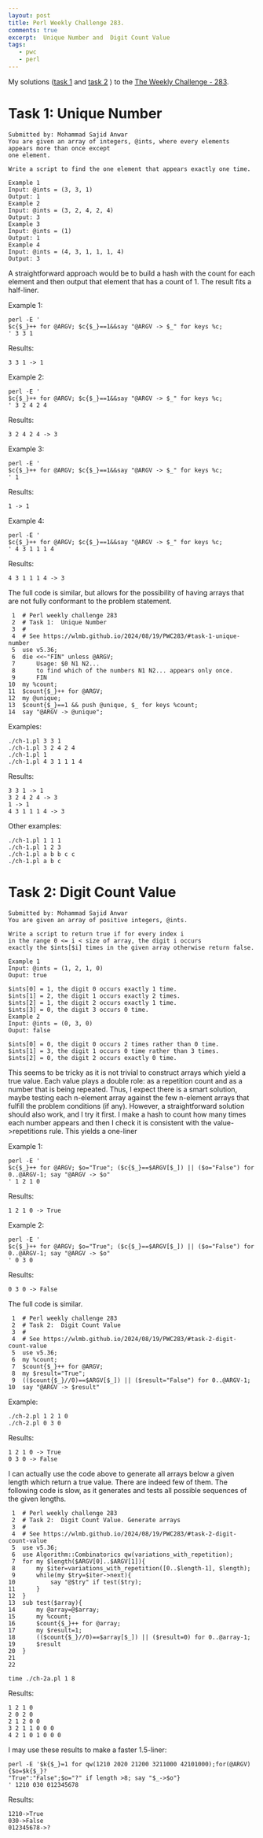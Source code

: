 ```yaml
---
layout: post
title: Perl Weekly Challenge 283.
comments: true
excerpt:  Unique Number and  Digit Count Value
tags:
   - pwc
   - perl
---
```


My solutions
([task 1](https://github.com/wlmb/perlweeklychallenge-club/blob/master/challenge-283/wlmb/perl/ch-1.pl)
and
[task 2](https://github.com/wlmb/perlweeklychallenge-club/blob/master/challenge-283/wlmb/perl/ch-2.pl)
)
to the  [The Weekly Challenge - 283](https://theweeklychallenge.org/blog/perl-weekly-challenge-283).


# Task 1: Unique Number

    Submitted by: Mohammad Sajid Anwar
    You are given an array of integers, @ints, where every elements appears more than once except
    one element.
    
    Write a script to find the one element that appears exactly one time.
    
    Example 1
    Input: @ints = (3, 3, 1)
    Output: 1
    Example 2
    Input: @ints = (3, 2, 4, 2, 4)
    Output: 3
    Example 3
    Input: @ints = (1)
    Output: 1
    Example 4
    Input: @ints = (4, 3, 1, 1, 1, 4)
    Output: 3

A straightforward approach would be to build a hash with the count for
each element and then output that element that has a count of 1. The result
fits a half-liner.

Example 1:

    perl -E '
    $c{$_}++ for @ARGV; $c{$_}==1&&say "@ARGV -> $_" for keys %c;
    ' 3 3 1

Results:

    3 3 1 -> 1

Example 2:

    perl -E '
    $c{$_}++ for @ARGV; $c{$_}==1&&say "@ARGV -> $_" for keys %c;
    ' 3 2 4 2 4

Results:

    3 2 4 2 4 -> 3

Example 3:

    perl -E '
    $c{$_}++ for @ARGV; $c{$_}==1&&say "@ARGV -> $_" for keys %c;
    ' 1

Results:

    1 -> 1

Example 4:

    perl -E '
    $c{$_}++ for @ARGV; $c{$_}==1&&say "@ARGV -> $_" for keys %c;
    ' 4 3 1 1 1 4

Results:

    4 3 1 1 1 4 -> 3

The full code is similar, but allows for the possibility of having
arrays that are not fully conformant to the problem statement.

     1  # Perl weekly challenge 283
     2  # Task 1:  Unique Number
     3  #
     4  # See https://wlmb.github.io/2024/08/19/PWC283/#task-1-unique-number
     5  use v5.36;
     6  die <<~"FIN" unless @ARGV;
     7      Usage: $0 N1 N2...
     8      to find which of the numbers N1 N2... appears only once.
     9      FIN
    10  my %count;
    11  $count{$_}++ for @ARGV;
    12  my @unique;
    13  $count{$_}==1 && push @unique, $_ for keys %count;
    14  say "@ARGV -> @unique";

Examples:

    ./ch-1.pl 3 3 1
    ./ch-1.pl 3 2 4 2 4
    ./ch-1.pl 1
    ./ch-1.pl 4 3 1 1 1 4

Results:

    3 3 1 -> 1
    3 2 4 2 4 -> 3
    1 -> 1
    4 3 1 1 1 4 -> 3

Other examples:

    ./ch-1.pl 1 1 1
    ./ch-1.pl 1 2 3
    ./ch-1.pl a b b c c
    ./ch-1.pl a b c


# Task 2: Digit Count Value

    Submitted by: Mohammad Sajid Anwar
    You are given an array of positive integers, @ints.
    
    Write a script to return true if for every index i
    in the range 0 <= i < size of array, the digit i occurs
    exactly the $ints[$i] times in the given array otherwise return false.
    
    Example 1
    Input: @ints = (1, 2, 1, 0)
    Ouput: true
    
    $ints[0] = 1, the digit 0 occurs exactly 1 time.
    $ints[1] = 2, the digit 1 occurs exactly 2 times.
    $ints[2] = 1, the digit 2 occurs exactly 1 time.
    $ints[3] = 0, the digit 3 occurs 0 time.
    Example 2
    Input: @ints = (0, 3, 0)
    Ouput: false
    
    $ints[0] = 0, the digit 0 occurs 2 times rather than 0 time.
    $ints[1] = 3, the digit 1 occurs 0 time rather than 3 times.
    $ints[2] = 0, the digit 2 occurs exactly 0 time.

This seems to be tricky as it is not trivial to construct arrays which
yield a true value. Each value plays a double role: as a repetition
count and as a number that is being repeated.
Thus, I expect there is a smart solution, maybe testing each n-element
array against the few n-element arrays that fulfill the problem
conditions (if any). However, a straightforward solution should also work, and
I try it first. I make a hash to count
how many times each number appears and then I check it is consistent
with the value->repetitions rule. This yields a one-liner

Example 1:

    perl -E '
    $c{$_}++ for @ARGV; $o="True"; ($c{$_}==$ARGV[$_]) || ($o="False") for 0..@ARGV-1; say "@ARGV -> $o"
    ' 1 2 1 0

Results:

    1 2 1 0 -> True

Example 2:

    perl -E '
    $c{$_}++ for @ARGV; $o="True"; ($c{$_}==$ARGV[$_]) || ($o="False") for 0..@ARGV-1; say "@ARGV -> $o"
    ' 0 3 0

Results:

    0 3 0 -> False

The full code is similar.

     1  # Perl weekly challenge 283
     2  # Task 2:  Digit Count Value
     3  #
     4  # See https://wlmb.github.io/2024/08/19/PWC283/#task-2-digit-count-value
     5  use v5.36;
     6  my %count;
     7  $count{$_}++ for @ARGV;
     8  my $result="True";
     9  (($count{$_}//0)==$ARGV[$_]) || ($result="False") for 0..@ARGV-1;
    10  say "@ARGV -> $result"

Example:

    ./ch-2.pl 1 2 1 0
    ./ch-2.pl 0 3 0

Results:

    1 2 1 0 -> True
    0 3 0 -> False

I can actually use the code above to generate all arrays below a given
length which return a true value. There are indeed few of them. The
following code is slow, as it generates and tests all possible
sequences of the given lengths.

     1  # Perl weekly challenge 283
     2  # Task 2:  Digit Count Value. Generate arrays
     3  #
     4  # See https://wlmb.github.io/2024/08/19/PWC283/#task-2-digit-count-value
     5  use v5.36;
     6  use Algorithm::Combinatorics qw(variations_with_repetition);
     7  for my $length($ARGV[0]..$ARGV[1]){
     8      my $iter=variations_with_repetition([0..$length-1], $length);
     9      while(my $try=$iter->next){
    10          say "@$try" if test($try);
    11      }
    12  }
    13  sub test($array){
    14      my @array=@$array;
    15      my %count;
    16      $count{$_}++ for @array;
    17      my $result=1;
    18      (($count{$_}//0)==$array[$_]) || ($result=0) for 0..@array-1;
    19      $result
    20  }
    21  
    22  

    time ./ch-2a.pl 1 8

Results:

    1 2 1 0
    2 0 2 0
    2 1 2 0 0
    3 2 1 1 0 0 0
    4 2 1 0 1 0 0 0

I may use these results to make a faster 1.5-liner:

    perl -E '$k{$_}=1 for qw(1210 2020 21200 3211000 42101000);for(@ARGV){$o=$k{$_}?
    "True":"False";$o="?" if length >8; say "$_->$o"}
    ' 1210 030 012345678

Results:

    1210->True
    030->False
    012345678->?


